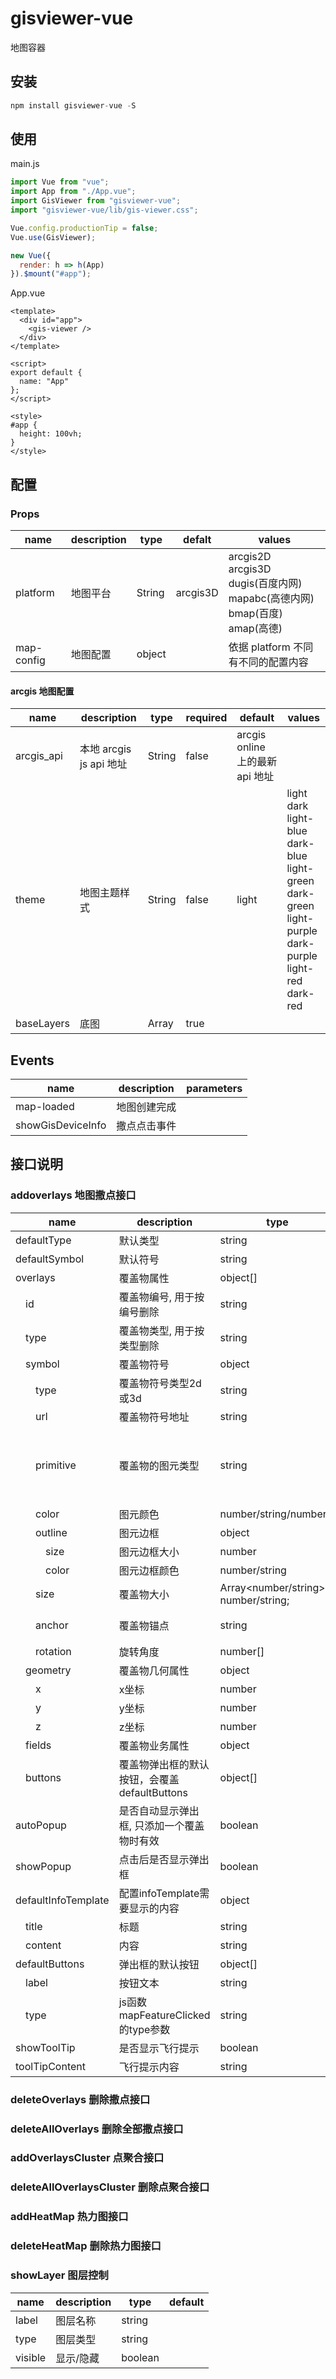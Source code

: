 # gisviewer-vue

地图容器

## 安装

```js
npm install gisviewer-vue -S
```

## 使用

main.js

```js
import Vue from "vue";
import App from "./App.vue";
import GisViewer from "gisviewer-vue";
import "gisviewer-vue/lib/gis-viewer.css";

Vue.config.productionTip = false;
Vue.use(GisViewer);

new Vue({
  render: h => h(App)
}).$mount("#app");
```

App.vue

```vue
<template>
  <div id="app">
    <gis-viewer />
  </div>
</template>

<script>
export default {
  name: "App"
};
</script>

<style>
#app {
  height: 100vh;
}
</style>
```

## 配置

### Props

| name       | description | type   | defalt   | values                                                                                  |
| ---------- | ----------- | ------ | -------- | --------------------------------------------------------------------------------------- |
| platform   | 地图平台    | String | arcgis3D | arcgis2D<br>arcgis3D<br>dugis(百度内网)<br>mapabc(高德内网)<br>bmap(百度)<br>amap(高德) |
| map-config | 地图配置    | object |          | 依据 platform 不同有不同的配置内容                                                      |

#### arcgis 地图配置

| name       | description             | type   | required | default                         | values                                                                                                                        |
| ---------- | ----------------------- | ------ | -------- | ------------------------------- | ----------------------------------------------------------------------------------------------------------------------------- |
| arcgis_api | 本地 arcgis js api 地址 | String | false    | arcgis online 上的最新 api 地址 |
| theme      | 地图主题样式            | String | false    | light                           | light<br>dark<br>light-blue<br>dark-blue<br>light-green<br>dark-green<br>light-purple<br>dark-purple<br>light-red<br>dark-red |
| baseLayers | 底图                    | Array  | true     |

## Events

| name       | description  | parameters |
| ---------- | ------------ | ---------- |
| map-loaded | 地图创建完成 |
|showGisDeviceInfo|撒点点击事件|



## 接口说明
### addoverlays 地图撒点接口
| name       | description  | type | default
| ---------- | ------------ | ---------- | ---------- |
| defaultType | 默认类型 | string |
| defaultSymbol | 默认符号 | string |
| overlays | 覆盖物属性 | object[] |
| 　id | 覆盖物编号, 用于按编号删除 | string |
| 　type | 覆盖物类型, 用于按类型删除  | string |
| 　symbol | 覆盖物符号 |  object |
| 　　type | 覆盖物符号类型2d或3d |  string | point-2d/point-3d
| 　　url | 覆盖物符号地址 |  string |
| 　　primitive | 覆盖物的图元类型 |  string |2D图元："circle"，"square"， "cross"， "x"，"kite" ，"triangle"<br/>3D图元："sphere"，"cylinder"， "cube"，"cone"，"inverted-cone"，"diamond"，"tetrahedron"
| 　　color | 图元颜色 |  number/string/number[] |
| 　　outline | 图元边框 |  object |
| 　　　size | 图元边框大小 |  number |
| 　　　color | 图元边框颜色 |  number/string|
| 　　size | 覆盖物大小 |  Array<number/string>/ number/string; |
| 　　anchor | 覆盖物锚点 |  string | "center"，"left"，"right"，"top"，"bottom"，"top-left"，"top-right"，"bottom-left"，"bottom-right"
| 　　rotation | 旋转角度 |  number[] | 在point-3d时可用，[x轴角度, y轴角度, z轴角度]
| 　geometry | 覆盖物几何属性 | object |
| 　　x | x坐标 | number |
| 　　y | y坐标 | number |
| 　　z | z坐标 | number | 
| 　fields | 覆盖物业务属性 | object |
| 　buttons | 覆盖物弹出框的默认按钮，会覆盖defaultButtons | object[]|
| autoPopup | 是否自动显示弹出框, 只添加一个覆盖物时有效 | boolean | false
| showPopup | 点击后是否显示弹出框 | boolean | false
| defaultInfoTemplate | 配置infoTemplate需要显示的内容 | object |
| 　title | 标题 | string |
| 　content | 内容 | string |
| defaultButtons | 弹出框的默认按钮 | object[] |
| 　label | 按钮文本  | string |
| 　type | js函数mapFeatureClicked的type参数 | string |
| showToolTip | 是否显示飞行提示 | boolean| false
| toolTipContent | 飞行提示内容 | string | 
### deleteOverlays 删除撒点接口
### deleteAllOverlays 删除全部撒点接口
### addOverlaysCluster 点聚合接口
### deleteAllOverlaysCluster 删除点聚合接口
### addHeatMap 热力图接口
### deleteHeatMap 删除热力图接口
### showLayer 图层控制
| name       | description  | type | default
| ---------- | ------------ | ---------- | ---------- |
| label | 图层名称 | string |
| type | 图层类型 | string |
| visible | 显示/隐藏 | boolean |